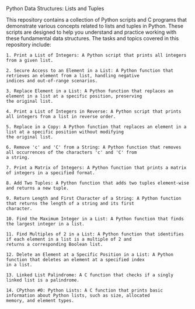 Python Data Structures: Lists and Tuples

This repository contains a collection of Python scripts and C programs that demonstrate various concepts related to
lists and tuples in Python. These scripts are designed to help you understand and practice working with these
fundamental data structures. The tasks and topics covered in this repository include:

    1. Print a List of Integers: A Python script that prints all integers from a given list.

    2. Secure Access to an Element in a List: A Python function that retrieves an element from a list, handling negative
    indices and out-of-range scenarios.

    3. Replace Element in a List: A Python function that replaces an element in a list at a specific position, preserving
    the original list.

    4. Print a List of Integers in Reverse: A Python script that prints all integers from a list in reverse order.

    5. Replace in a Copy: A Python function that replaces an element in a list at a specific position without modifying
    the original list.

    6. Remove 'c' and 'C' from a String: A Python function that removes all occurrences of the characters 'c' and 'C' from
    a string.

    7. Print a Matrix of Integers: A Python function that prints a matrix of integers in a specified format.

    8. Add Two Tuples: A Python function that adds two tuples element-wise and returns a new tuple.

    9. Return Length and First Character of a String: A Python function that returns the length of a string and its first
    character.

    10. Find the Maximum Integer in a List: A Python function that finds the largest integer in a list.

    11. Find Multiples of 2 in a List: A Python function that identifies if each element in a list is a multiple of 2 and
    returns a corresponding Boolean list.

    12. Delete an Element at a Specific Position in a List: A Python function that deletes an element at a specified index
    in a list.

    13. Linked List Palindrome: A C function that checks if a singly linked list is a palindrome.

    14. CPython #0: Python Lists: A C function that prints basic information about Python lists, such as size, allocated
    memory, and element types.